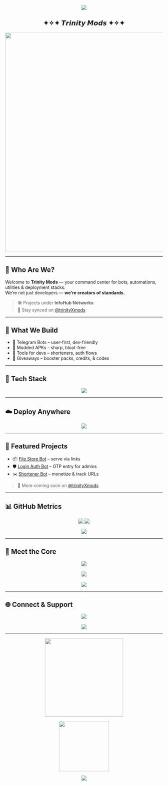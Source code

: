 <!-- 🎬 Entrance Animation -->
<p align="center">
  <img src="https://readme-typing-svg.herokuapp.com?font=Fira+Code&size=28&duration=2500&pause=500&color=33FFAA&center=true&vCenter=true&width=850&height=100&lines=꧁+𝙒𝙚𝙡𝙘𝙤𝙢𝙚+𝙩𝙤+𝙏𝙧𝙞𝙣𝙞𝙩𝙮+𝙈𝙤𝙙𝙨+꧂;𝗣𝗿𝗲𝗺𝗶𝘂𝗺+𝗕𝗼𝘁𝘀,+𝗧𝗼𝗼𝗹𝘀,+𝗧𝗲𝗰𝗵+%26+𝗧𝗲𝗮𝗺𝘄𝗼𝗿𝗸;𝗕𝘂𝗶𝗹𝘁+𝗳𝗼𝗿+𝗗𝗲𝘃𝘀,+𝗖𝗿𝗲𝗮𝘁𝗼𝗿𝘀+%26+𝗖𝗼𝗺𝗺𝘂𝗻𝗶𝘁𝗶𝗲𝘀" />
</p>

<h2 align="center">✦✧✦ 𝙏𝙧𝙞𝙣𝙞𝙩𝙮 𝙈𝙤𝙙𝙨 ✦✧✦</h2>

<!-- 👨‍💻 Fun Cover -->
<p align="center">
  <img src="https://raw.githubusercontent.com/thompsonemerson/thompsonemerson/master/cover-thompson.png" width="700px" />
</p>

---

## 👑 Who Are We?

Welcome to **Trinity Mods** — your command center for bots, automations, utilities & deployment stacks.  
We’re not just developers — **we're creators of standards.**

> 🛠️ Projects under **InfoHub Networks**  
> 🔔 Stay synced on [@trinityXmods](https://t.me/trinityXmods)

---

## 🔨 What We Build

- 🤖 Telegram Bots – user-first, dev-friendly  
- 📱 Modded APKs – sharp, bloat-free  
- 🧠 Tools for devs – shorteners, auth flows  
- 🎁 Giveaways – booster packs, credits, & codes

---

## 🧪 Tech Stack

<p align="center">
  <img src="https://skillicons.dev/icons?i=python,firebase,js,mongodb,git,flask,docker&perline=7" />
</p>

---

## ☁️ Deploy Anywhere

<p align="center">
  <img src="https://skillicons.dev/icons?i=heroku,railway,vercel,render,koyeb,cloudflare&perline=6" />
</p>

---

## 📁 Featured Projects

- 📦 [File Store Bot](https://github.com/Trinity-Mods/File-Store-Bot) – serve via links  
- 🛡️ [Login Auth Bot](#) – OTP entry for admins  
- ✂️ [Shortener Bot](#) – monetize & track URLs

> 🌌 More coming soon on [@trinityXmods](https://t.me/trinityXmods)

---

## 📊 GitHub Metrics

<p align="center">
  <img src="https://github-readme-stats.vercel.app/api?username=Trinity-Mods&theme=radical&show_icons=true&hide_border=true" />
  <img src="https://github-readme-streak-stats.herokuapp.com?user=Trinity-Mods&theme=radical&hide_border=true"/>
</p>

<p align="center">
  <img src="https://github-readme-stats.vercel.app/api/top-langs/?username=Trinity-Mods&layout=compact&theme=radical&title_color=8E2DE2&text_color=ffffff" />
</p>

---

## 🤝 Meet the Core

<p align="center">
  <a href="https://t.me/the_universal_being">
    <img src="https://img.shields.io/badge/Ragnar_Architect-0f172a?style=for-the-badge&logo=telegram&logoColor=white" />
  </a>
  <br><br>
  <a href="https://t.me/ZOX404">
    <img src="https://img.shields.io/badge/ZOX_Innovation-6b21a8?style=for-the-badge&logo=telegram&logoColor=white" />
  </a>
  <br><br>
  <a href="https://t.me/velvetexams">
    <img src="https://img.shields.io/badge/Dr.Aarav_Systems-c2410c?style=for-the-badge&logo=telegram&logoColor=white" />
  </a>
</p>

---

## 🌐 Connect & Support

<p align="center">
  <a href="https://t.me/trinityXmods">
    <img src="https://img.shields.io/badge/Updates_Channel-1d4ed8?style=for-the-badge&logo=telegram&logoColor=white" />
  </a>
  <br><br>
  <a href="https://t.me/+WfkDPKF3ztpjZDI1">
    <img src="https://img.shields.io/badge/Get+Support_Group-059669?style=for-the-badge&logo=telegram&logoColor=white" />
  </a>
</p>

---

<!-- 👯 Fun Dancing Vibe -->
<p align="center">
  <img src="https://camo.githubusercontent.com/4335cd9e8b0dda4aae66a8d754ed960b2814cb03e398dbbd36d69a395346dfcf/68747470733a2f2f692e70696e696d672e636f6d2f6f726967696e616c732f65322f34352f32372f65323435323734303863616235373265623461356164633861656333616662352e676966" width="250" />
</p>

<!-- 💬 Closing Words -->
<p align="center">
  <img src="https://media.giphy.com/media/VGK2WUT3amXjG/giphy.gif" width="160" />
</p>

<p align="center">
  <img src="https://readme-typing-svg.herokuapp.com?font=Fira+Code&size=22&duration=3000&center=true&vCenter=true&width=850&lines=This+isn't+just+open+source+dev...;It's+a+movement.;Build+cool+shit,+ship+fast,+support+the+tribe+⚡" />
</p>
